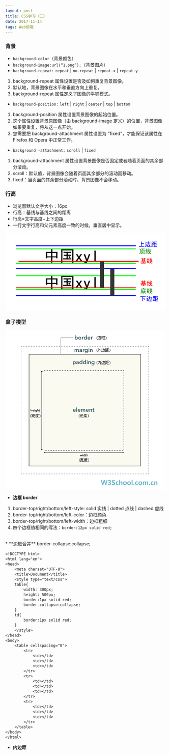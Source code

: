 ```yaml
---
layout: post
title: CSS学习（三）
date: 2017-11-14 
tags: Web前端   
---
```


### 背景  
* `background-color`（背景颜色）  
* `background-image:url(“1.png”);`（背景图片）  
* `background-repeat:` `repeat` | `no-repeat` | `repeat-x` | `repeat-y`  
1. background-repeat 属性设置是否及如何重复背景图像。  
2. 默认地，背景图像在水平和垂直方向上重复。  
3. background-repeat 属性定义了图像的平铺模式。  
* `background-position:` `left` | `right` | `center` | `top` | `bottom`  
1. background-position 属性设置背景图像的起始位置。  
2. 这个属性设置背景原图像（由 background-image 定义）的位置，背景图像如果要重复，将从这一点开始。  
3. 您需要把 background-attachment 属性设置为 "fixed"，才能保证该属性在 Firefox 和 Opera 中正常工作。  
* `background -attachment:` `scroll` | `fixed`  
1. background-attachment 属性设置背景图像是否固定或者随着页面的其余部分滚动。  
2. scroll：默认值，背景图像会随着页面其余部分的滚动而移动。  
3. fixed：当页面的其余部分滚动时，背景图像不会移动。  

### 行高  
* 浏览器默认文字大小：16px  
* 行高：基线与基线之间的距离  
* 行高=文字高度+上下边距  
* 一行文字行高和父元素高度一致的时候，垂直居中显示。  

<div><img src="/images/posts/2017-11-14/image1.png" align="center"></div>  

### 盒子模型  
<div><img src="/images/posts/2017-11-14/boxmodel.gif" align="center"></div>  

* **边框 border**  
1. border-top/right/bottom/left-style:  solid  实线  |  dotted  点线  |  dashed  虚线  
2. border-top/right/bottom/left-color：边框颜色  
3. border-top/right/bottom/left-width：边框粗细  
4. 四个边框值相同的写法：`border:12px solid red;`  

<br>  
* **边框合并**  
border-collapse:collapse;  

```
<!DOCTYPE html>
<html lang="en">
<head>
	<meta charset="UTF-8">
	<title>Document</title>
	<style type="text/css">
	table{
		width: 300px;
		height: 500px;
		border:1px solid red;
		border-collapse:collapse;
	}
	td{
		border:1px solid red;
	}
	</style>
</head>
<body>
	<table cellspacing="0">
		<tr>
			<td></td>
			<td></td>
			<td></td>
		</tr>
		<tr>
			<td></td>
			<td></td>
			<td></td>
		</tr>
		<tr>
			<td></td>
			<td></td>
			<td></td>
		</tr>
	</table>
</body>
</html>
```  

* **内边距**  
